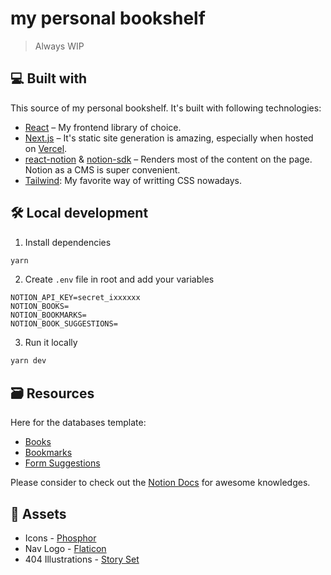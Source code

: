 # my personal bookshelf

> Always WIP

## 💻 Built with

This source of my personal bookshelf. It's built with following technologies:

- [React](https://reactjs.org/) – My frontend library of choice.
- [Next.js](https://nextjs.org/) – It's static site generation is amazing, especially when hosted on [Vercel](https://vercel.com).
- [react-notion](https://github.com/splitbee/react-notion) & [notion-sdk](https://github.com/makenotion/notion-sdk-js/) – Renders most of the content on the page. Notion as a CMS is super convenient.
- [Tailwind](https://tailwindcss.com/): My favorite way of writting CSS nowadays.

## 🛠️ Local development

1. Install dependencies

```sh
yarn
```

2. Create `.env` file in root and add your variables

```env
NOTION_API_KEY=secret_ixxxxxx
NOTION_BOOKS=
NOTION_BOOKMARKS=
NOTION_BOOK_SUGGESTIONS=
```

3. Run it locally

```sh
yarn dev
```

## 🗃️ Resources

Here for the databases template:

- [Books](https://opxop.notion.site/fb8801ac5b6544759ca3b94d808e788f?v=166c882fcc24456fa06ec797c7fe3ba8)
- [Bookmarks](https://opxop.notion.site/7938717f61334b6e81a878656837d500?v=1a319c3d7e0d4f259a8fdeb21b781f72)
- [Form Suggestions](https://opxop.notion.site/eea210597ebb491db75ab994ca16f1fe?v=4111d1857604432994f5eee7ee15fc29)

Please consider to check out the [Notion Docs](https://developers.notion.com/docs) for awesome knowledges.

## 🦄 Assets

- Icons - [Phosphor](https://phosphoricons.com/)
- Nav Logo - [Flaticon](https://www.freepik.com)
- 404 Illustrations - [Story Set](https://storyset.com/web)
